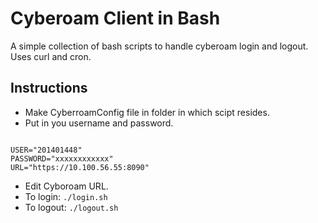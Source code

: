 Cyberoam Client in Bash
=======================

A simple collection of bash scripts to handle cyberoam login and logout. Uses curl and cron.

Instructions
------------

* Make CyberroamConfig file in folder in which scipt resides.
* Put in you username and password.
```#!/bin/bash
                                                                                       
USER="201401448"
PASSWORD="xxxxxxxxxxxx"                                                               
URL="https://10.100.56.55:8090"
``` 
* Edit Cyboroam URL.
* To login: `./login.sh`
* To logout: `./logout.sh`

